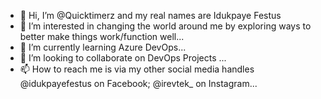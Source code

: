 - 👋 Hi, I’m @Quicktimerz and my real names are Idukpaye Festus
- 👀 I’m interested in changing the world around me by exploring ways to better make things work/function well...
- 🌱 I’m currently learning Azure DevOps...
- 💞️ I’m looking to collaborate on DevOps Projects ...
- 📫 How to reach me is via my other social media handles @idukpayefestus on  Facebook; @irevtek_ on Instagram...

<!---
Quicktimerz/Quicktimerz is a ✨ special ✨ repository because its `README.md` (this file) appears on your GitHub profile.
You can click the Preview link to take a look at your changes.
--->
